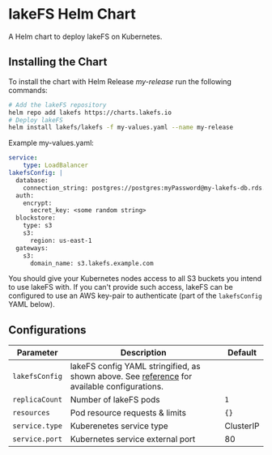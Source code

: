# lakeFS Helm Chart

A Helm chart to deploy lakeFS on Kubernetes.

## Installing the Chart

To install the chart with Helm Release *my-release* run the following commands:

```bash
# Add the lakeFS repository
helm repo add lakefs https://charts.lakefs.io
# Deploy lakeFS
helm install lakefs/lakefs -f my-values.yaml --name my-release
```

Example my-values.yaml:

```yaml
service:
    type: LoadBalancer
lakefsConfig: |
  database:
    connection_string: postgres://postgres:myPassword@my-lakefs-db.rds.amazonaws.com:5432/lakefs?search_path=lakefs
  auth:
    encrypt:
      secret_key: <some random string>
  blockstore:
    type: s3
    s3:
      region: us-east-1
  gateways:
    s3:
      domain_name: s3.lakefs.example.com
```

You should give your Kubernetes nodes access to all S3 buckets you intend to use lakeFS with.
If you can't provide such access, lakeFS can be configured to use an AWS key-pair to authenticate (part of the `lakefsConfig` YAML below).


## Configurations
| **Parameter**                               | **Description**                                                                                            | **Default** |
|---------------------------------------------|------------------------------------------------------------------------------------------------------------|-------------|
| `lakefsConfig`                              | lakeFS config YAML stringified, as shown above. See [reference](https://docs.lakefs.io/reference/configuration.html) for available configurations.                                                               |             |
| `replicaCount`                              | Number of lakeFS pods                                                                                      | `1`         |
| `resources`                                 | Pod resource requests & limits                                                                             | `{}`        |
| `service.type`                              | Kuberenetes service type                                                                                   | ClusterIP   |
| `service.port`                              | Kubernetes service external port                                                                           | 80          |
